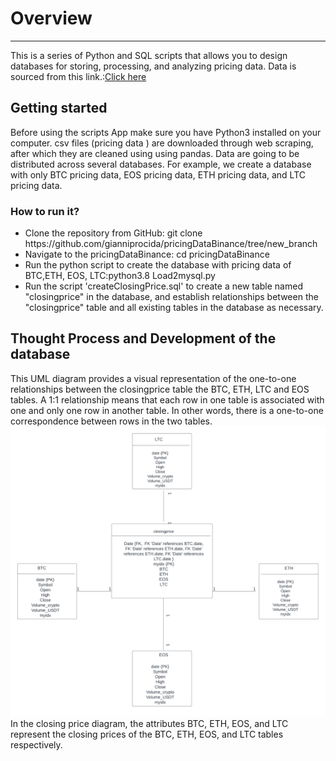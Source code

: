 <!DOCTYPE html>
<html lang="en">
<head>
    <meta charset="UTF-8">
</head>
<body>
    <h1>Overview</h1>
    <hr>
     <p> This is a series of Python and SQL scripts that allows you to design databases for storing, processing, and analyzing pricing data. Data is sourced from this link.:<a href="https://www.cryptodatadownload.com/data/binance/">Click here</a></p>
    <h2>Getting started</h2>
    Before using the scripts App make sure you have Python3 installed on your computer.
    csv files (pricing data ) are downloaded through web scraping, after which they are cleaned using 
    using pandas. Data are going to be distributed across several databases.
         For example, we create a database with only BTC pricing data, EOS pricing data, ETH pricing data, and LTC pricing data.

   <h3>How to run it?</h3>
   <ul>
     <li>Clone the repository from GitHub: git clone https://github.com/gianniprocida/pricingDataBinance/tree/new_branch</li>
     <li>Navigate to the pricingDataBinance: cd pricingDataBinance</li>
     <li>Run the python script to create the database with pricing data of BTC,ETH, EOS, LTC:python3.8 Load2mysql.py
 </li>
     <li>Run the script 'createClosingPrice.sql' to create a new table named "closingprice" in the database, and establish relationships between the "closingprice" table
         and all existing tables in the database as necessary.</li>
   </ul>     

</body>

<h2>Thought Process and Development of the database</h2>
This UML diagram provides a visual representation of the one-to-one relationships between the closingprice table the BTC, ETH, LTC and EOS tables.
A 1:1 relationship means that each row in one table is associated with one and only one row in another table. 
In other words, there is a one-to-one correspondence between rows in the two tables. <img src="diagram.png" alt="Description of the image">
In the closing price diagram, the attributes BTC, ETH, EOS, and LTC represent the closing prices of the BTC, ETH, EOS, and LTC tables respectively.